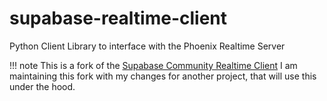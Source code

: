 # supabase-realtime-client

Python Client Library to interface with the Phoenix Realtime Server

!!! note
This is a fork of the [Supabase Community Realtime Client](https://github.com/supabase-community/realtime-py)
I am maintaining this fork with my changes for another project, that will use this under the hood.

